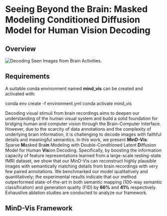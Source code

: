 # Seeing Beyond the Brain: Masked Modeling Conditioned Diffusion Model for Human Vision Decoding


## Overview
![Decoding Seen Images from Brain Activities.](/home/zijiao/Desktop/Zijiao/mind-vis-project/mind-vis/figures/first_figure.png)

## Requirements

A suitable conda environment named **mind_vis** can be created and activated with:

conda env create -f environment.yml
conda activate mind_vis



Decoding visual stimuli from brain recordings aims to deepen our understanding of the human visual system and build a solid foundation for bridging human and computer vision through the Brain-Computer Interface. 
However, due to the scarcity of data annotations and the complexity of underlying brain information, it is challenging to decode images with faithful details and meaningful semantics. 
In this work, we present **MinD-Vis**: Sparse **M**asked Bra**in** Modeling with Double-Conditioned Latent **D**iffusion Model for Human **Vis**ion Decoding.
Specifically, by boosting the information capacity of feature representations learned from a large-scale resting-state fMRI dataset, 
we show that our MinD-Vis can reconstruct highly plausible images with semantically matching details from brain recordings with very few paired annotations.
We benchmarked our model qualitatively and quantitatively; the experimental results indicate that our method outperformed state-of-the-art in both semantic mapping (100-way semantic classification) and generation quality (FID) by **66%** and **41%** respectively. 
Exhaustive ablation studies are conducted to analyze our framework. 


## MinD-Vis Framework
